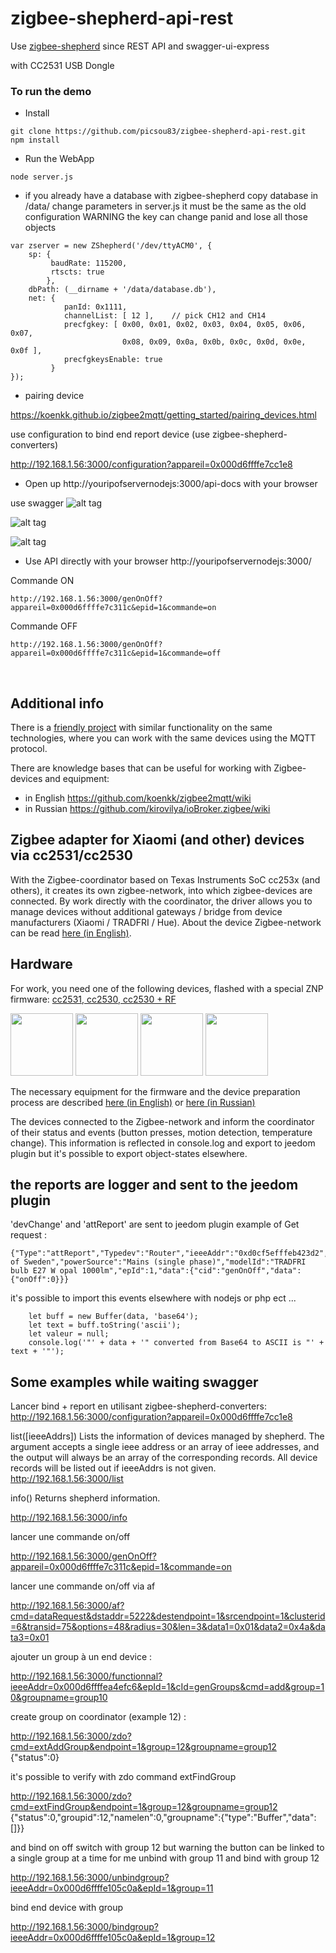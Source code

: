 # zigbee-shepherd-api-rest

Use [zigbee-shepherd](https://github.com/zigbeer/zigbee-shepherd) since REST API and swagger-ui-express  

with CC2531 USB Dongle

### To run the demo

* Install
```  
git clone https://github.com/picsou83/zigbee-shepherd-api-rest.git
npm install  
```

* Run the WebApp
```
node server.js 
```

* if you already have a database with zigbee-shepherd
copy database in /data/
change parameters in server.js it must be the same as the old configuration
WARNING the key can change panid and lose all those objects

```
var zserver = new ZShepherd('/dev/ttyACM0', {
	sp: {
	     baudRate: 115200, 
	     rtscts: true
	    },
	dbPath: (__dirname + '/data/database.db'),
	net: {
	        panId: 0x1111,
	        channelList: [ 12 ],    // pick CH12 and CH14
	        precfgkey: [ 0x00, 0x01, 0x02, 0x03, 0x04, 0x05, 0x06, 0x07,
	                     0x08, 0x09, 0x0a, 0x0b, 0x0c, 0x0d, 0x0e, 0x0f ],
	        precfgkeysEnable: true
	     }
});
```

* pairing device

https://koenkk.github.io/zigbee2mqtt/getting_started/pairing_devices.html

use configuration to bind end report device (use zigbee-shepherd-converters)

http://192.168.1.56:3000/configuration?appareil=0x000d6ffffe7cc1e8

* Open up http://youripofservernodejs:3000/api-docs with your browser

use swagger
![alt tag](https://user-images.githubusercontent.com/34648108/52335939-ef536800-2a03-11e9-8e44-1313d8a926e1.png)

![alt tag](https://user-images.githubusercontent.com/34648108/52336042-26c21480-2a04-11e9-89de-03c6ae326676.png)

![alt tag](https://user-images.githubusercontent.com/34648108/52508721-d7dbd100-2bf5-11e9-860d-1a2f14721486.png)


* Use API directly with your browser http://youripofservernodejs:3000/


Commande ON
```
http://192.168.1.56:3000/genOnOff?appareil=0x000d6ffffe7c311c&epid=1&commande=on
```

Commande OFF
```
http://192.168.1.56:3000/genOnOff?appareil=0x000d6ffffe7c311c&epid=1&commande=off
```


<br />

## Additional info

There is a [friendly project](https://github.com/koenkk/zigbee2mqtt) with similar functionality on the same technologies, where you can work with the same devices using the MQTT protocol.

There are knowledge bases that can be useful for working with Zigbee-devices and equipment:
* in English https://github.com/koenkk/zigbee2mqtt/wiki
* in Russian https://github.com/kirovilya/ioBroker.zigbee/wiki

## Zigbee adapter for Xiaomi (and other) devices via cc2531/cc2530

With the Zigbee-coordinator based on Texas Instruments SoC cc253x (and others), it creates its own zigbee-network, into which zigbee-devices are connected. By work directly with the coordinator, the driver allows you to manage devices without additional gateways / bridge from device manufacturers (Xiaomi / TRADFRI / Hue). About the device Zigbee-network can be read [here (in English)](https://github.com/Koenkk/zigbee2mqtt/wiki/ZigBee-network).

## Hardware

For work, you need one of the following devices, flashed with a special ZNP firmware: [cc2531, cc2530, cc2530 + RF](https://github.com/Koenkk/zigbee2mqtt/wiki/Supported-sniffer-devices#zigbee-coordinator)

<span><img src="https://ae01.alicdn.com/kf/HTB1Httue3vD8KJjSsplq6yIEFXaJ/Wireless-Zigbee-CC2531-Sniffer-Bare-Board-Packet-Protocol-Analyzer-Module-USB-Interface-Dongle-Capture-Packet.jpg_640x640.jpg" width="100"></span>
<span><img src="http://img.dxcdn.com/productimages/sku_429478_2.jpg" width="100"></span>
<span><img src="http://img.dxcdn.com/productimages/sku_429601_2.jpg" width="100"></span>
<span><img src="https://ae01.alicdn.com/kf/HTB1zAA5QVXXXXahapXXq6xXFXXXu/RF-TO-USB-CC2530-CC2591-RF-switch-USB-transparent-serial-data-transmission-equipment.jpg_640x640.jpg" width="100"></span>

The necessary equipment for the firmware and the device preparation process are described [here (in English)](https://github.com/Koenkk/zigbee2mqtt/wiki/Getting-started) or [here (in Russian)](https://github.com/kirovilya/ioBroker.zigbee/wiki/%D0%9F%D1%80%D0%BE%D1%88%D0%B8%D0%B2%D0%BA%D0%B0)

The devices connected to the Zigbee-network and inform the coordinator of their status and events (button presses, motion detection, temperature change). This information is reflected in console.log and export to jeedom plugin but it's possible to export object-states elsewhere.

## the reports are logger and sent to the jeedom plugin
'devChange' and 'attReport' are sent to jeedom plugin
example of Get request :
```
{"Type":"attReport","Typedev":"Router","ieeeAddr":"0xd0cf5efffeb423d2","nwkAddr":44829,"manufId":4476,"manufName":"IKEA of Sweden","powerSource":"Mains (single phase)","modelId":"TRADFRI bulb E27 W opal 1000lm","epId":1,"data":{"cid":"genOnOff","data":{"onOff":0}}}
```

it's possible to import this events elsewhere with nodejs or php ect ...

```  
  	let buff = new Buffer(data, 'base64');
    let text = buff.toString('ascii');  
  	let valeur = null;
  	console.log('"' + data + '" converted from Base64 to ASCII is "' + text + '"');
```

## Some examples while waiting swagger

Lancer bind + report en utilisant zigbee-shepherd-converters:
http://192.168.1.56:3000/configuration?appareil=0x000d6ffffe7cc1e8

list([ieeeAddrs])
Lists the information of devices managed by shepherd. The argument accepts a single ieee address or an array of ieee addresses, and the output will always be an array of the corresponding records. All device records will be listed out if ieeeAddrs is not given.
http://192.168.1.56:3000/list

info()
Returns shepherd information.

http://192.168.1.56:3000/info

lancer une commande on/off

http://192.168.1.56:3000/genOnOff?appareil=0x000d6ffffe7c311c&epid=1&commande=on

lancer une commande on/off via af

http://192.168.1.56:3000/af?cmd=dataRequest&dstaddr=5222&destendpoint=1&srcendpoint=1&clusterid=6&transid=75&options=48&radius=30&len=3&data1=0x01&data2=0x4a&data3=0x01  

ajouter un group à un end device :

http://192.168.1.56:3000/functionnal?ieeeAddr=0x000d6ffffea4efc6&epId=1&cId=genGroups&cmd=add&group=10&groupname=group10

create group on coordinator (example 12) :

http://192.168.1.56:3000/zdo?cmd=extAddGroup&endpoint=1&group=12&groupname=group12
{"status":0}

it's possible to verify with zdo command extFindGroup

http://192.168.1.56:3000/zdo?cmd=extFindGroup&endpoint=1&group=12&groupname=group12
{"status":0,"groupid":12,"namelen":0,"groupname":{"type":"Buffer","data":[]}}

and bind on off switch with group 12 but warning the button can be linked to a single group at a time
for me unbind with group 11 and bind with group 12

http://192.168.1.56:3000/unbindgroup?ieeeAddr=0x000d6ffffe105c0a&epId=1&group=11

bind end device with group

http://192.168.1.56:3000/bindgroup?ieeeAddr=0x000d6ffffe105c0a&epId=1&group=12


